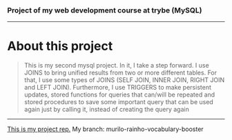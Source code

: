 ### Project of my web development course at trybe (MySQL)

---

# About this project

> This is my second mysql project. In it, I take a step forward. I use JOINS to bring unified results from two or more different tables. For that, I use some types of JOINS (SELF JOIN, INNER JOIN, RIGHT JOIN and LEFT JOIN).
> Furthermore, I use TRIGGERS to make persistent updates, stored functions for queries that can/will be repeated and stored procedures to save some important query that can be used again just by calling it, instead of creating the query again 

---

[This is my project rep.](https://github.com/tryber/sd-013-a-mysql-vocabulary-booster)
My branch: murilo-rainho-vocabulary-booster
